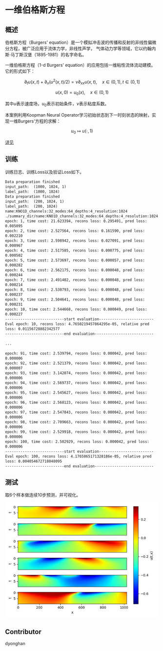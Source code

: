 # 一维伯格斯方程

## 概述

伯格斯方程（Burgers' equation）是一个模拟冲击波的传播和反射的非线性偏微分方程，被广泛应用于流体力学，非线性声学，
气体动力学等领域，它以约翰内斯·马丁斯汉堡（1895-1981）的名字命名。

一维伯格斯方程（1-d Burgers' equation）的应用包括一维粘性流体流动建模。它的形式如下：

$$
\partial_t u(x, t)+\partial_x (u^2(x, t)/2)=\nu \partial_{xx} u(x, t), \quad x \in(0,1), t \in(0, 1]
$$

$$
u(x, 0)=u_0(x), \quad x \in(0,1)
$$

其中$u$表示速度场，$u_0$表示初始条件，$\nu$表示粘度系数。

本案例利用Koopman Neural Operator学习初始状态到下一时刻状态的映射，实现一维Burgers'方程的求解：

$$
u_0 \mapsto u(\cdot, 1)
$$

[详见](https://gitee.com/mindspore/mindscience/blob/master/MindFlow/applications/data_driven/burgers/kno1d/KNO1D_CN.ipynb)

## 训练

训练日志、训练Loss以及验证Loss如下。

```text
Data preparation finished
input_path:  (1000, 1024, 1)
label_path:  (1000, 1024)
Data preparation finished
input_path:  (200, 1024, 1)
label_path:  (200, 1024)
name:KNO1D_channels:32_modes:64_depths:4_resolution:1024
./summary_dir/name:KNO1D_channels:32_modes:64_depths:4_resolution:1024
epoch: 1, time cost: 21.623394, recons loss: 0.295491, pred loss: 0.085095
epoch: 2, time cost: 2.527564, recons loss: 0.161590, pred loss: 0.002210
epoch: 3, time cost: 2.598942, recons loss: 0.027091, pred loss: 0.000967
epoch: 4, time cost: 2.517585, recons loss: 0.000775, pred loss: 0.000502
epoch: 5, time cost: 2.573697, recons loss: 0.000057, pred loss: 0.000282
epoch: 6, time cost: 2.562175, recons loss: 0.000048, pred loss: 0.000244
epoch: 7, time cost: 2.491402, recons loss: 0.000048, pred loss: 0.000214
epoch: 8, time cost: 2.530793, recons loss: 0.000048, pred loss: 0.000237
epoch: 9, time cost: 2.504641, recons loss: 0.000048, pred loss: 0.000231
epoch: 10, time cost: 2.544668, recons loss: 0.000049, pred loss: 0.000227
---------------------------start evaluation-------------------------
Eval epoch: 10, recons loss: 4.7650219457864295e-05, relative pred loss: 0.01156728882342577
---------------------------end evaluation---------------------------

...

epoch: 91, time cost: 2.539794, recons loss: 0.000042, pred loss: 0.000006
epoch: 92, time cost: 2.521379, recons loss: 0.000042, pred loss: 0.000007
epoch: 93, time cost: 3.142074, recons loss: 0.000042, pred loss: 0.000006
epoch: 94, time cost: 2.569737, recons loss: 0.000042, pred loss: 0.000006
epoch: 95, time cost: 2.545627, recons loss: 0.000042, pred loss: 0.000006
epoch: 96, time cost: 2.568123, recons loss: 0.000042, pred loss: 0.000006
epoch: 97, time cost: 2.547843, recons loss: 0.000042, pred loss: 0.000006
epoch: 98, time cost: 2.709663, recons loss: 0.000042, pred loss: 0.000006
epoch: 99, time cost: 2.529918, recons loss: 0.000042, pred loss: 0.000006
epoch: 100, time cost: 2.502929, recons loss: 0.000042, pred loss: 0.000006
---------------------------start evaluation-------------------------
Eval epoch: 100, recons loss: 4.1765865171328186e-05, relative pred loss: 0.004054672718048095
---------------------------end evaluation---------------------------
```

## 测试

取6个样本做连续10步预测，并可视化。

![](images/result.jpg)

## Contributor

dyonghan
